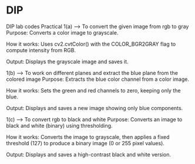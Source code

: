 # DIP
DIP lab codes 
Practical 1(a) --> To convert the given image from rgb to gray
Purpose: Converts a color image to grayscale.

How it works:
Uses cv2.cvtColor() with the COLOR_BGR2GRAY flag to compute intensity from RGB.

Output: Displays the grayscale image and saves it.

1(b) --> To work on different planes and extract the blue plane from the colored image
Purpose: Extracts the blue color channel from a color image.

How it works:
Sets the green and red channels to zero, keeping only the blue.

Output: Displays and saves a new image showing only blue components.

1(c) --> To convert rgb to black and white
Purpose: Converts an image to black and white (binary) using thresholding.

How it works:
Converts the image to grayscale, then applies a fixed threshold (127) to produce a binary image (0 or 255 pixel values).

Output: Displays and saves a high-contrast black and white version.
